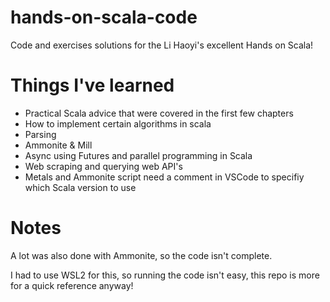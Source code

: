 # hands-on-scala-code
Code and exercises solutions for the Li Haoyi's excellent Hands on Scala!

# Things I've learned

- Practical Scala advice that were covered in the first few chapters
- How to implement certain algorithms in scala
- Parsing
- Ammonite & Mill
- Async using Futures and parallel programming in Scala
- Web scraping and querying web API's
- Metals and Ammonite script need a comment in VSCode to specifiy which Scala version to use

# Notes

A lot was also done with Ammonite, so the code isn't complete.

I had to use WSL2 for this, so running the code isn't easy, this repo is more for a quick reference anyway! 